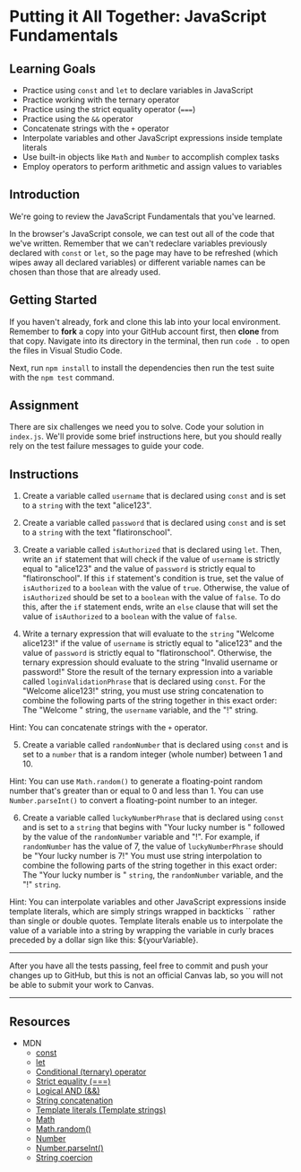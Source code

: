 # Putting it All Together: JavaScript Fundamentals

## Learning Goals

- Practice using `const` and `let` to declare variables in JavaScript
- Practice working with the ternary operator
- Practice using the strict equality operator (`===`)
- Practice using the `&&` operator
- Concatenate strings with the `+` operator
- Interpolate variables and other JavaScript expressions inside template literals
- Use built-in objects like `Math` and `Number` to accomplish complex tasks
- Employ operators to perform arithmetic and assign values to variables

## Introduction

We're going to review the JavaScript Fundamentals that you've learned.

In the browser's JavaScript console, we can test out all of the code that we've written. Remember that we can't redeclare variables previously declared with
`const` or `let`, so the page may have to be refreshed (which wipes away all
declared variables) or different variable names can be chosen than those that are already used.

## Getting Started

If you haven't already, fork and clone this lab into your local environment.
Remember to **fork** a copy into your GitHub account first, then **clone** from
that copy. Navigate into its directory in the terminal, then run `code .` to
open the files in Visual Studio Code.

Next, run `npm install` to install the dependencies then run the test suite with
the `npm test` command.

## Assignment

There are six challenges we need you to solve. Code your solution in
`index.js`. We'll provide some brief instructions here, but you should really
rely on the test failure messages to guide your code.

## Instructions

1. Create a variable called `username` that is declared using `const` and is set to a `string` with the text "alice123".

2. Create a variable called `password` that is declared using `const` and is set to a `string` with the text "flatironschool".

3. Create a variable called `isAuthorized` that is declared using `let`. Then, write an `if` statement that will check if the value of `username` is strictly equal to "alice123" and the value of `password` is strictly equal to "flatironschool". If this `if` statement's condition is true, set the value of `isAuthorized` to a `boolean` with the value of `true`. Otherwise, the value of `isAuthorized` should be set to a `boolean` with the value of `false`. To do this, after the `if` statement ends, write an `else` clause that will set the value of `isAuthorized` to a `boolean` with the value of `false`.

4. Write a ternary expression that will evaluate to the `string` "Welcome alice123!" if the value of `username` is strictly equal to "alice123" and the value of `password` is strictly equal to "flatironschool". Otherwise, the ternary expression should evaluate to the string "Invalid username or password!" Store the result of the ternary expression into a variable called `loginValidationPhrase` that is declared using `const`. For the "Welcome alice123!" string, you must use string concatenation to combine the following parts of the string together in this exact order: The "Welcome " string, the `username` variable, and the "!" string.

Hint: You can concatenate strings with the `+` operator.

5. Create a variable called `randomNumber` that is declared using `const` and is set to a `number` that is a random integer (whole number) between 1 and 10.

Hint: You can use `Math.random()` to generate a floating-point random number that's greater than or equal to 0 and less than 1. You can use `Number.parseInt()` to convert a floating-point number to an integer.

6. Create a variable called `luckyNumberPhrase` that is declared using `const` and is set to a `string` that begins with "Your lucky number is " followed by the value of the `randomNumber` variable and "!". For example, if `randomNumber` has the value of 7, the value of `luckyNumberPhrase` should be "Your lucky number is 7!" You must use string interpolation to combine the following parts of the string together in this exact order: The "Your lucky number is " `string`, the `randomNumber` variable, and the "!" `string`.

Hint: You can interpolate variables and other JavaScript expressions inside template literals, which are simply strings wrapped in backticks `` rather than single or double quotes. Template literals enable us to interpolate the value of a variable into a string by wrapping the variable in curly braces preceded by a dollar sign like this: ${yourVariable}.

***

After you have all the tests passing, feel free to commit and push your changes
up to GitHub, but this is not an official Canvas lab, so you will not be able to submit your work to Canvas.

***

## Resources
* MDN
  * [const](https://developer.mozilla.org/en-US/docs/Web/JavaScript/Reference/Statements/const)
  * [let](https://developer.mozilla.org/en-US/docs/Web/JavaScript/Reference/Statements/let)
  * [Conditional (ternary) operator](https://developer.mozilla.org/en-US/docs/Web/JavaScript/Reference/Operators/Conditional_operator)
  * [Strict equality (===)](https://developer.mozilla.org/en-US/docs/Web/JavaScript/Reference/Operators/Strict_equality)
  * [Logical AND (&&)](https://developer.mozilla.org/en-US/docs/Web/JavaScript/Reference/Operators/Logical_AND)
  * [String concatenation](https://developer.mozilla.org/en-US/docs/Web/JavaScript/Reference/Operators/Addition#string_concatenation)
  * [Template literals (Template strings)](https://developer.mozilla.org/en-US/docs/Web/JavaScript/Reference/Template_literals)
  * [Math](https://developer.mozilla.org/en-US/docs/Web/JavaScript/Reference/Global_Objects/Math)
  * [Math.random()](https://developer.mozilla.org/en-US/docs/Web/JavaScript/Reference/Global_Objects/Math/random)
  * [Number](https://developer.mozilla.org/en-US/docs/Web/JavaScript/Reference/Global_Objects/Number)
  * [Number.parseInt()](https://developer.mozilla.org/en-US/docs/Web/JavaScript/Reference/Global_Objects/Number/parseInt)
  * [String coercion](https://developer.mozilla.org/en-US/docs/Web/JavaScript/Reference/Global_Objects/String#string_coercion)